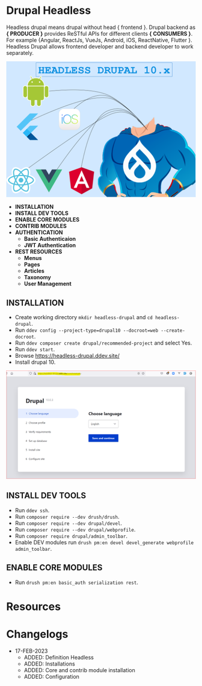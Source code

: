 # Drupal Headless
Headless drupal means drupal without head { frontend }. Drupal backend as **{ PRODUCER }** provides ReSTful APIs for different clients **{ CONSUMERS }**. For example {Angular, ReactJs, VueJs, Android, iOS, ReactNative, Flutter }. Headless Drupal allows frontend developer and backend developer to work separately.

![headless](https://github.com/arsibux/drupal-headless/blob/main/_drawio/img/headless.drawio.png)

- **INSTALLATION**
- **INSTALL DEV TOOLS**
- **ENABLE CORE MODULES**
- **CONTRIB MODULES**
- **AUTHENTICATION**
  - **Basic Authenticaion**
  - **JWT Authentication**
- **REST RESOURCES**
  - **Menus**
  - **Pages**
  - **Articles**
  - **Taxonomy**
  - **User Management**

## INSTALLATION

- Create working directory `mkdir headless-drupal` and `cd headless-drupal`.
- Run `ddev config --project-type=drupal10 --docroot=web --create-docroot`.
- Run `ddev composer create drupal/recommended-project` and select Yes.
- Run `ddev start`.
- Browse https://headless-drupal.ddev.site/
- Install drupal 10.

![installation](https://github.com/arsibux/drupal-headless/blob/main/_data/assets/images/installation-1.PNG)

## INSTALL DEV TOOLS
- Run `ddev ssh`.
- Run `composer require --dev drush/drush`.
- Run `composer require --dev drupal/devel`.
- Run `composer require --dev drupal/webprofile`.
- Run `composer require drupal/admin_toolbar`.
- Enable DEV modules run `drush pm:en devel devel_generate webprofile admin_toolbar`.

## ENABLE CORE MODULES
- Run   `drush pm:en basic_auth serialization rest`.

# Resources

# Changelogs
- 17-FEB-2023
  - ADDED: Definition Headless
  - ADDED: Installations
  - ADDED: Core and contrib module installation
  - ADDED: Configuration
